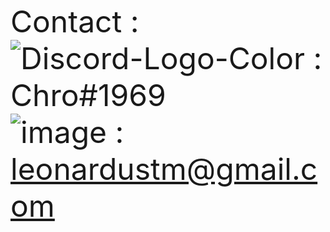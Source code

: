 <font size= "64" > Contact :  
![Discord-Logo-Color](https://user-images.githubusercontent.com/75484056/138809345-eccd85e4-9337-4551-8d1c-b7c32618dd86.png) : Chro#1969  
![image](https://user-images.githubusercontent.com/75484056/138808336-6e44ee05-909a-47bf-aa09-3f7fc0f258a3.png) : leonardustm@gmail.com

